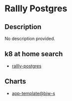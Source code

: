 # Rallly Postgres

## Description

No description provided.

## k8 at home search

- [rallly-postgres](https://nanne.dev/k8s-at-home-search/#/rallly-postgres)

## Charts

- [app-template@bjw-s](https://bjw-s.github.io/helm-charts/)
